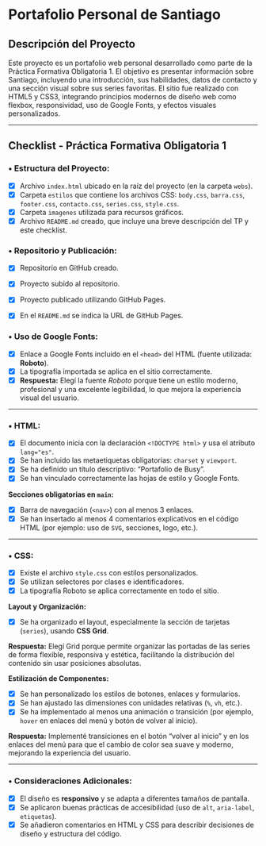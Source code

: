 # Portafolio Personal de Santiago 

## Descripción del Proyecto

Este proyecto es un portafolio web personal desarrollado como parte de la Práctica Formativa Obligatoria 1. El objetivo es presentar información sobre Santiago, incluyendo una introducción, sus habilidades, datos de contacto y una sección visual sobre sus series favoritas. El sitio fue realizado con HTML5 y CSS3, integrando principios modernos de diseño web como flexbox, responsividad, uso de Google Fonts, y efectos visuales personalizados.

---

## Checklist - Práctica Formativa Obligatoria 1

### • Estructura del Proyecto:
- [x] Archivo `index.html` ubicado en la raíz del proyecto (en la carpeta `webs`).
- [x] Carpeta `estilos` que contiene los archivos CSS: `body.css`, `barra.css`, `footer.css`, `contacto.css`, `series.css`, `style.css`.
- [x] Carpeta `imagenes` utilizada para recursos gráficos.
- [x] Archivo `README.md` creado, que incluye una breve descripción del TP y este checklist.

### • Repositorio y Publicación:
- [x] Repositorio en GitHub creado.
- [x] Proyecto subido al repositorio.
- [x] Proyecto publicado utilizando GitHub Pages.
- [x] En el `README.md` se indica la URL de GitHub Pages.


### • Uso de Google Fonts:
- [x] Enlace a Google Fonts incluido en el `<head>` del HTML (fuente utilizada: **Roboto**).
- [x] La tipografía importada se aplica en el sitio correctamente.
- [x] **Respuesta:** Elegí la fuente *Roboto* porque tiene un estilo moderno, profesional y una excelente legibilidad, lo que mejora la experiencia visual del usuario.

---

### • HTML:
- [x] El documento inicia con la declaración `<!DOCTYPE html>` y usa el atributo `lang="es"`.
- [x] Se han incluido las metaetiquetas obligatorias: `charset` y `viewport`.
- [x] Se ha definido un título descriptivo: “Portafolio de Busy”.
- [x] Se han vinculado correctamente las hojas de estilo y Google Fonts.

**Secciones obligatorias en `main`:**
- [x] Barra de navegación (`<nav>`) con al menos 3 enlaces.
- [x] Se han insertado al menos 4 comentarios explicativos en el código HTML (por ejemplo: uso de `SVG`, secciones, logo, etc.).

---

### • CSS:
- [x] Existe el archivo `style.css` con estilos personalizados.
- [x] Se utilizan selectores por clases e identificadores.
- [x] La tipografía Roboto se aplica correctamente en todo el sitio.

**Layout y Organización:**
- [x] Se ha organizado el layout, especialmente la sección de tarjetas (`series`), usando **CSS Grid**.

**Respuesta:** Elegí Grid porque permite organizar las portadas de las series de forma flexible, responsiva y estética, facilitando la distribución del contenido sin usar posiciones absolutas.

**Estilización de Componentes:**
- [x] Se han personalizado los estilos de botones, enlaces y formularios.
- [x] Se han ajustado las dimensiones con unidades relativas (`%`, `vh`, etc.).
- [x] Se ha implementado al menos una animación o transición (por ejemplo, `hover` en enlaces del menú y botón de volver al inicio).

**Respuesta:** Implementé transiciones en el botón “volver al inicio” y en los enlaces del menú para que el cambio de color sea suave y moderno, mejorando la experiencia del usuario.

---

### • Consideraciones Adicionales:
- [x] El diseño es **responsivo** y se adapta a diferentes tamaños de pantalla.
- [x] Se aplicaron buenas prácticas de accesibilidad (uso de `alt`, `aria-label`, `etiquetas`).
- [x] Se añadieron comentarios en HTML y CSS para describir decisiones de diseño y estructura del código.
